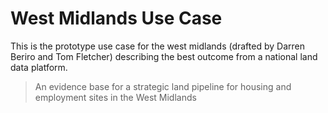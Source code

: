 # West Midlands Use Case

This is the prototype use case for the west midlands (drafted by Darren Beriro and Tom Fletcher) describing the best outcome from a national land data platform.

>An evidence base for a strategic land pipeline for housing and employment sites in the West Midlands 